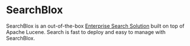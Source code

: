 SearchBlox
==========

SearchBlox is an out-of-the-box <a href="http://www.searchblox.com/google-mini-killed
">Enterprise Search Solution</a> built on top of Apache Lucene. Search is fast to deploy and easy to manage with SearchBlox. 
